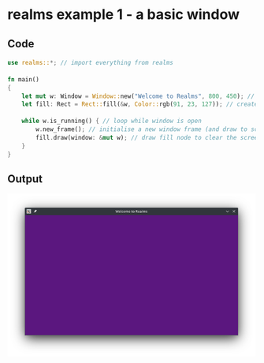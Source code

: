 # realms example 1 - a basic window

## Code

``` rust
use realms::*; // import everything from realms

fn main()
{
    let mut w: Window = Window::new("Welcome to Realms", 800, 450); // create window frame
    let fill: Rect = Rect::fill(&w, Color::rgb(91, 23, 127)); // create a rectangle that fills the screen

    while w.is_running() { // loop while window is open
        w.new_frame(); // initialise a new window frame (and draw to screen)
        fill.draw(window: &mut w); // draw fill node to clear the screen purple
    }
}
```

## Output

![An 800x450 window with title "Welcome to Realms" and filled with a purple background](../res/purple_window.png)

